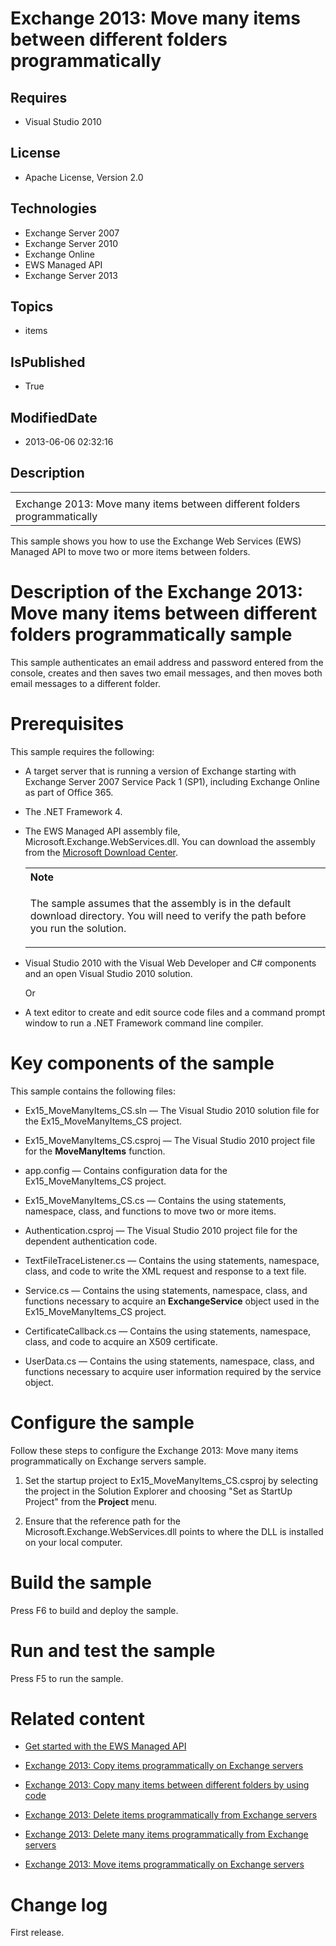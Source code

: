 # Exchange 2013: Move many items between different folders programmatically
## Requires
* Visual Studio 2010
## License
* Apache License, Version 2.0
## Technologies
* Exchange Server 2007
* Exchange Server 2010
* Exchange Online
* EWS Managed API
* Exchange Server 2013
## Topics
* items
## IsPublished
* True
## ModifiedDate
* 2013-06-06 02:32:16
## Description

<div id="header">
<table id="bottomTable" cellpadding="0" cellspacing="0">
<tbody>
<tr id="headerTableRow1">
<td align="left"><span id="runningHeaderText"></span></td>
</tr>
<tr id="headerTableRow2">
<td align="left"><span id="nsrTitle">Exchange 2013: Move many items between different folders programmatically</span>
</td>
</tr>
</tbody>
</table>
</div>
<div id="mainSection">
<div id="mainBody">
<p></p>
<div>
<p>This sample shows you how to use the Exchange Web Services (EWS) Managed API to move two or more items between folders.</p>
</div>
<h1>Description of the Exchange 2013: Move many items between different folders programmatically sample</h1>
<div id="sectionSection0" name="collapseableSection">
<p>This sample authenticates an email address and password entered from the console, creates and then saves two email messages, and then moves both email messages to a different folder.</p>
</div>
<h1>Prerequisites</h1>
<div id="sectionSection1" name="collapseableSection">
<p>This sample requires the following:</p>
<ul>
<li>
<p>A target server that is running a version of Exchange starting with Exchange Server 2007 Service Pack 1 (SP1), including Exchange Online as part of Office 365.</p>
</li><li>
<p>The .NET Framework 4.</p>
</li><li>
<p>The EWS Managed API assembly file, Microsoft.Exchange.WebServices.dll. You can download the assembly from the
<a href="http://go.microsoft.com/fwlink/?LinkID=255472" target="_blank">Microsoft Download Center</a>.</p>
<div>
<table width="100%" cellspacing="0" cellpadding="0">
<tbody>
<tr>
<th align="left"><b>Note</b> </th>
</tr>
<tr>
<td>
<p>The sample assumes that the assembly is in the default download directory. You will need to verify the path before you run the solution.</p>
</td>
</tr>
</tbody>
</table>
</div>
</li><li>
<p>Visual Studio 2010 with the Visual Web Developer and C# components and an open Visual Studio 2010 solution.</p>
<p>Or</p>
</li><li>
<p>A text editor to create and edit source code files and a command prompt window to run a .NET Framework command line compiler.</p>
</li></ul>
</div>
<h1>Key components of the sample</h1>
<div id="sectionSection2" name="collapseableSection">
<p>This sample contains the following files:</p>
<ul>
<li>
<p>Ex15_MoveManyItems_CS.sln — The Visual Studio 2010 solution file for the Ex15_MoveManyItems_CS project.</p>
</li><li>
<p>Ex15_MoveManyItems_CS.csproj — The Visual Studio 2010 project file for the <b>
MoveManyItems</b> function.</p>
</li><li>
<p>app.config — Contains configuration data for the Ex15_MoveManyItems_CS project.</p>
</li><li>
<p>Ex15_MoveManyItems_CS.cs — Contains the using statements, namespace, class, and functions to move two or more items.</p>
</li><li>
<p>Authentication.csproj — The Visual Studio 2010 project file for the dependent authentication code.</p>
</li><li>
<p>TextFileTraceListener.cs — Contains the using statements, namespace, class, and code to write the XML request and response to a text file.</p>
</li><li>
<p>Service.cs — Contains the using statements, namespace, class, and functions necessary to acquire an
<b>ExchangeService</b> object used in the Ex15_MoveManyItems_CS project.</p>
</li><li>
<p>CertificateCallback.cs — Contains the using statements, namespace, class, and code to acquire an X509 certificate.</p>
</li><li>
<p>UserData.cs — Contains the using statements, namespace, class, and functions necessary to acquire user information required by the service object.</p>
</li></ul>
</div>
<h1>Configure the sample</h1>
<div id="sectionSection3" name="collapseableSection">
<p>Follow these steps to configure the Exchange 2013: Move many items programmatically on Exchange servers sample.</p>
<ol>
<li>
<p>Set the startup project to Ex15_MoveManyItems_CS.csproj by selecting the project in the Solution Explorer and choosing &quot;Set as StartUp Project&quot; from the
<b><span class="ui">Project</span></b> menu.</p>
</li><li>
<p>Ensure that the reference path for the Microsoft.Exchange.WebServices.dll points to where the DLL is installed on your local computer.</p>
</li></ol>
<p></p>
</div>
<h1>Build the sample</h1>
<div id="sectionSection4" name="collapseableSection">
<p>Press F6 to build and deploy the sample.</p>
</div>
<h1>Run and test the sample</h1>
<div id="sectionSection5" name="collapseableSection">
<p>Press F5 to run the sample.</p>
</div>
<h1>Related content</h1>
<div id="sectionSection6" name="collapseableSection">
<ul>
<li>
<p><a href="http://go.microsoft.com/fwlink/?LinkId=301827" target="_blank">Get started with the EWS Managed API</a>
</p>
</li><li>
<p><a href="http://code.msdn.microsoft.com/Exchange-2013-Copy-items-88f83ef4" target="_blank">Exchange 2013: Copy items programmatically on Exchange servers</a>
</p>
</li><li>
<p><a href="http://code.msdn.microsoft.com/Exchange-2013-Copy-many-506ce292" target="_blank">Exchange 2013: Copy many items between different folders by using code</a>
</p>
</li><li>
<p><a href="http://code.msdn.microsoft.com/Exchange-2013-Delete-items-37674745" target="_blank">Exchange 2013: Delete items programmatically from Exchange servers</a>
</p>
</li><li>
<p><a href="http://code.msdn.microsoft.com/Exchange-2013-Delete-many-064f8760" target="_blank">Exchange 2013: Delete many items programmatically from Exchange servers</a>
</p>
</li><li>
<p><a href="http://code.msdn.microsoft.com/Exchange-2013-Move-items-6fc6bdbb" target="_blank">Exchange 2013: Move items programmatically on Exchange servers</a>
</p>
</li></ul>
</div>
<h1>Change log</h1>
<div id="sectionSection7" name="collapseableSection">
<p>First release.</p>
</div>
</div>
</div>
